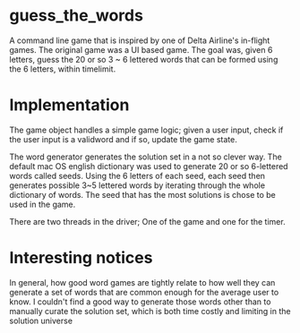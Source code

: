 # guess_the_words


A command line game that is inspired by one of Delta Airline's in-flight games.
The original game was a UI based game. The goal was, given 6 letters, guess
the 20 or so 3 ~ 6 lettered words that can be formed using the 6 letters,
within timelimit. 


# Implementation 

The game object handles a simple game logic; given a user input, check if the user input is a 
validword and if so, update the game state.

The word generator generates the solution set in a not so clever way. The default mac OS english dictionary 
was used to generate 20 or so 6-lettered words called seeds. Using the 6 letters of each seed,
each seed then generates possible 3~5 lettered words by iterating through the whole dictionary of words.
The seed that has the most solutions is chose to be used in the game.

There are two threads in the driver; One of the game and one for the timer.


# Interesting notices

In general, how good word games are tightly relate to how well they 
can generate a set of words that are common enough for the average user to know. 
I couldn't find a good way to generate those words other than to manually curate the 
solution set, which is both time costly and limiting in the solution universe



